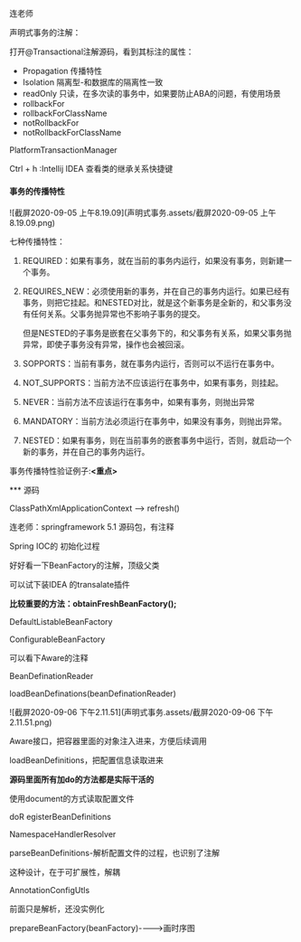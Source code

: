 连老师

声明式事务的注解：

打开@Transactional注解源码，看到其标注的属性：

* Propagation 传播特性
* Isolation 隔离型-和数据库的隔离性一致
* readOnly 只读，在多次读的事务中，如果要防止ABA的问题，有使用场景
* rollbackFor
* rollbackForClassName
* notRollbackFor
* notRollbackForClassName

PlatformTransactionManager



Ctrl + h :Intellij IDEA 查看类的继承关系快捷键



#### 事务的传播特性



![截屏2020-09-05 上午8.19.09](声明式事务.assets/截屏2020-09-05 上午8.19.09.png)

七种传播特性：

1. REQUIRED：如果有事务，就在当前的事务内运行，如果没有事务，则新建一个事务。

2. REQUIRES_NEW：必须使用新的事务，并在自己的事务内运行。如果已经有事务，则把它挂起。和NESTED对比，就是这个新事务是全新的，和父事务没有任何关系。父事务抛异常也不影响子事务的提交。

   但是NESTED的子事务是嵌套在父事务下的，和父事务有关系，如果父事务抛异常，即使子事务没有异常，操作也会被回滚。

3. SOPPORTS：当前有事务，就在事务内运行，否则可以不运行在事务中。

4. NOT_SUPPORTS：当前方法不应该运行在事务中，如果有事务，则挂起。

5. NEVER：当前方法不应该运行在事务中，如果有事务，则抛出异常

6. MANDATORY：当前方法必须运行在事务中，如果没有事务，则抛出异常。

7. NESTED：如果有事务，则在当前事务的嵌套事务中运行，否则，就启动一个新的事务，并在自己的事务内运行。

事务传播特性验证例子:**<重点>**



*** 源码

ClassPathXmlApplicationContext  --> refresh()

连老师：springframework 5.1 源码包，有注释

Spring IOC的 初始化过程



好好看一下BeanFactory的注解，顶级父类

可以试下装IDEA 的transalate插件

**比较重要的方法：obtainFreshBeanFactory();**

DefaultListableBeanFactory

ConfigurableBeanFactory

可以看下Aware的注释

BeanDefinationReader

loadBeanDefinations(beanDefinationReader)

![截屏2020-09-06 下午2.11.51](声明式事务.assets/截屏2020-09-06 下午2.11.51.png)

Aware接口，把容器里面的对象注入进来，方便后续调用

loadBeanDefinitions，把配置信息读取进来

**源码里面所有加do的方法都是实际干活的**

使用document的方式读取配置文件 

doR egisterBeanDefinitions

NamespaceHandlerResolver

parseBeanDefinitions-解析配置文件的过程，也识别了注解

这种设计，在于可扩展性，解耦

AnnotationConfigUtls

前面只是解析，还没实例化

prepareBeanFactory(beanFactory)---->画时序图















